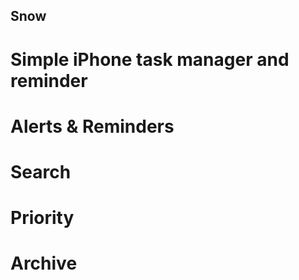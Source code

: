 ## Snow
# Simple iPhone task manager and reminder

# Alerts & Reminders
# Search
# Priority
# Archive
